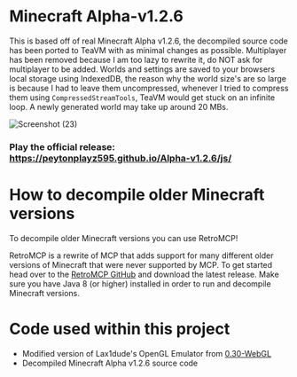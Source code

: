 # Minecraft Alpha-v1.2.6

This is based off of real Minecraft Alpha v1.2.6, the decompiled source code has been ported to TeaVM with as minimal changes as possible. Multiplayer has been removed because I am too lazy to rewrite it, do NOT ask for multiplayer to be added. Worlds and settings are saved to your browsers local storage using IndexedDB, the reason why the world size's are so large is because I had to leave them uncompressed, whenever I tried to compress them using `CompressedStreamTools`, TeaVM would get stuck on an infinite loop. A newly generated world may take up around 20 MBs.

![Screenshot (23)](https://github.com/PeytonPlayz595/Alpha-v1.2.6/assets/106421860/84c133e9-935e-4edf-8ced-66b752bc5800)

### Play the official release: https://peytonplayz595.github.io/Alpha-v1.2.6/js/

# How to decompile older Minecraft versions
To decompile older Minecraft versions you can use RetroMCP!

RetroMCP is a rewrite of MCP that adds support for many different older versions of Minecraft that were never supported by MCP. To get started head over to the [RetroMCP GitHub](https://github.com/MCPHackers/RetroMCP-Java/releases) and download the latest release. Make sure you have Java 8 (or higher) installed in order to run and decompile Minecraft versions.

# Code used within this project

- Modified version of Lax1dude's OpenGL Emulator from [0.30-WebGL](https://github.com/PeytonPlayz595/0.30-WebGL/)
- Decompiled Minecraft Alpha v1.2.6 source code
